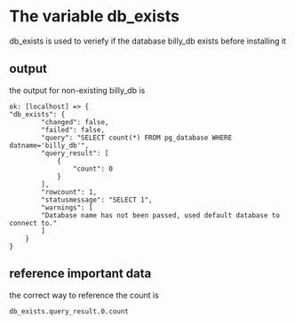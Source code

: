 # The variable db_exists

db_exists is used to veriefy if the database billy_db exists before installing it

## output

the output for non-existing billy_db is

    ok: [localhost] => {
    "db_exists": {
            "changed": false,
            "failed": false,
            "query": "SELECT count(*) FROM pg_database WHERE datname='billy_db'",
            "query_result": [
                {
                    "count": 0
                }
            ],
            "rowcount": 1,
            "statusmessage": "SELECT 1",
            "warnings": [
            "Database name has not been passed, used default database to connect to."
            ]
        }
    }
    
## reference important data

the correct way to reference the count is

    db_exists.query_result.0.count
    
 
